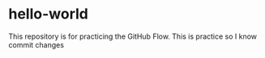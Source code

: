 # hello-world
This repository is for practicing the GitHub Flow.
This is practice so I know commit changes
